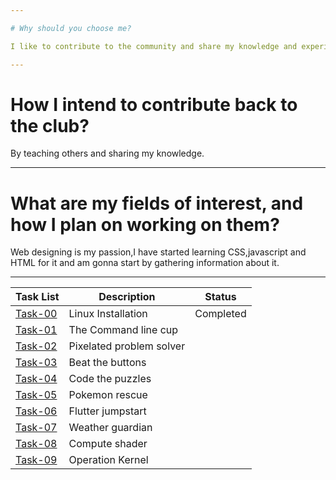 ```yaml
---

# Why should you choose me?

I like to contribute to the community and share my knowledge and experience with them.I like to learn new things about open source.

---
```


# How I intend to contribute back to the club?

By teaching others and sharing my knowledge.

---

# What are my fields of interest, and how I plan on working on them?

Web designing is my passion,I have started learning CSS,javascript and HTML for it and am gonna start by gathering information about it.

---

| Task List | Description | Status |
| --------- | ------------| -------|
| [Task-00](https://github.com/Pranav-coder-yes/amfoss-tasks/tree/main/Task-00) | Linux Installation | Completed |
| [Task-01](https://github.com/Pranav-coder-yes/amfoss-tasks/tree/main/Task-01) | The Command line cup |  |
| [Task-02](https://github.com/Pranav-coder-yes/amfoss-tasks/tree/main/Task-02) | Pixelated problem solver |  |
| [Task-03](https://github.com/Pranav-coder-yes/amfoss-tasks/tree/main/Task-03) | Beat the buttons |  |
| [Task-04](https://github.com/Pranav-coder-yes/amfoss-tasks/tree/main/Task-04) | Code the puzzles |  |
| [Task-05](https://github.com/Pranav-coder-yes/amfoss-tasks/tree/main/Task-05) | Pokemon rescue |  | 
| [Task-06](https://github.com/Pranav-coder-yes/amfoss-tasks/tree/main/Task-06) | Flutter jumpstart |  |
| [Task-07](https://github.com/Pranav-coder-yes/amfoss-tasks/tree/main/Task-07) | Weather guardian |  |
| [Task-08](https://github.com/Pranav-coder-yes/amfoss-tasks/tree/main/Task-08) | Compute shader |  |
| [Task-09](https://github.com/Pranav-coder-yes/amfoss-tasks/tree/main/Task-09) | Operation Kernel |  |
